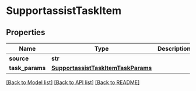 # SupportassistTaskItem

## Properties
Name | Type | Description | Notes
------------ | ------------- | ------------- | -------------
**source** | **str** |  | 
**task_params** | [**SupportassistTaskItemTaskParams**](SupportassistTaskItemTaskParams.md) |  | [optional] 

[[Back to Model list]](../README.md#documentation-for-models) [[Back to API list]](../README.md#documentation-for-api-endpoints) [[Back to README]](../README.md)


